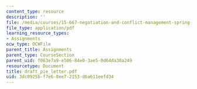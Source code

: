 ```yaml
---
content_type: resource
description: ''
file: /media/courses/15-667-negotiation-and-conflict-management-spring-2001/3dc0925bf7e68ee72153d6a611eefd34_draft_pie_letter.pdf
file_type: application/pdf
learning_resource_types:
- Assignments
ocw_type: OCWFile
parent_title: Assignments
parent_type: CourseSection
parent_uid: f063e7a9-e506-84e0-3ae5-0d64da30a249
resourcetype: Document
title: draft_pie_letter.pdf
uid: 3dc0925b-f7e6-8ee7-2153-d6a611eefd34
---
```

